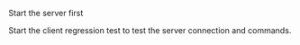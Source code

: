 Start the server first

Start the client regression test to test the server connection 
and commands.

